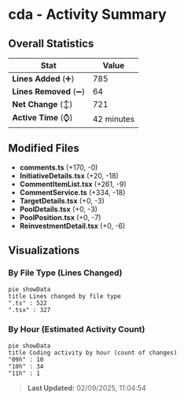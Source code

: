 # cda - Activity Summary 

## Overall Statistics

| Stat                   | Value                                                             |
| ---------------------- | ----------------------------------------------------------------- |
| **Lines Added** (➕)   | 785                                          |
| **Lines Removed** (➖) | 64                                        |
| **Net Change** (↕)    | 721                |
| **Active Time** (⌚)   | 42 minutes |


## Modified Files
- **comments.ts** (+170, -0)
- **InitiativeDetails.tsx** (+20, -18)
- **CommentItemList.tsx** (+261, -9)
- **CommentService.ts** (+334, -18)
- **TargetDetails.tsx** (+0, -3)
- **PoolDetails.tsx** (+0, -3)
- **PoolPosition.tsx** (+0, -7)
- **ReinvestmentDetail.tsx** (+0, -6)

## Visualizations

### By File Type (Lines Changed)

```mermaid
pie showData
title Lines changed by file type
".ts" : 522
".tsx" : 327
```

### By Hour (Estimated Activity Count)

```mermaid
pie showData
title Coding activity by hour (count of changes)
"09h" : 10
"10h" : 34
"11h" : 1
```


> **Last Updated:** 02/09/2025, 11:04:54